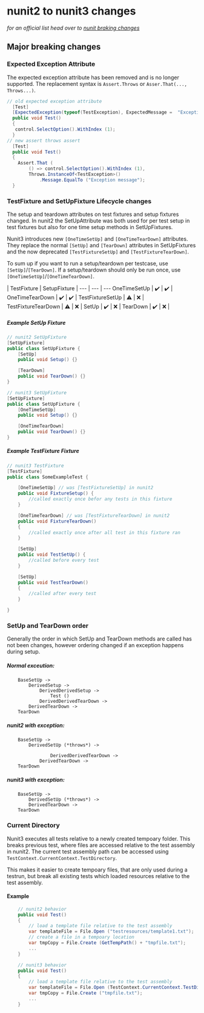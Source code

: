 
# nunit2 to nunit3 changes

_for an official list head over to [nunit braking changes](https://github.com/nunit/docs/wiki/Breaking-Changes)_

## Major breaking changes


### Expected Exception Attribute

The expected exception attribute has been removed and is no longer supported.
The replacement syntax is `Assert.Throws` or `Asser.That(..., Throws...)`.

```csharp
// old expected exception attribute
  [Test]
  [ExpectedException(typeof(TestException), ExpectedMessage =  "Exception message")]
  public void Test()
  {  
   control.SelectOption().WithIndex (1); 
  }
// new assert throws assert
  [Test]
  public void Test()
  {  
    Assert.That (
        () => control.SelectOption().WithIndex (1), 
        Throws.InstanceOf<TestException>()
            .Message.EqualTo ("Exception message");
  }    

```

### TestFixture and SetUpFixture Lifecycle changes

The setup and teardown attributes on test fixtures and setup fixtures changed. In nunit2
the SetUpAttribute was both used for per test setup in test fixtures but also for one time setup methods in SetUpFixtures.

Nunit3 introduces new `[OneTimeSetUp]` and `[OneTimeTearDown]` attributes. They replace the normal `[SetUp]` and `[TearDown]` attributes in SetUpFixtures 
and the now deprecated `[TestFixtureSetUp]` and `[TestFixtureTearDown]`.

To sum up if you want to run a setup/teardown per testcase, use `[SetUp]`/`[TearDown]`. If a setup/teardown should only be run once, use `[OneTimeSetUp]`/`[OneTimeTearDown]`.


  | TestFixture | SetupFixture |
--- | --- | ---
OneTimeSetUp | ✔️ | ✔️ |
OneTimeTearDown | ✔️ | ✔️ |
TestFixtureSetUp | ⚠️ | ❌ |
TestFixtureTearDown | ⚠️ | ❌ |
SetUp | ✔️ | ❌ |
TearDown | ✔️ | ❌ |

##### Example SetUp Fixture
```csharp
// nunit2 SetUpFixture
[SetUpFixture]
public class SetUpFixture {
    [SetUp]
    public void Setup() {}

    [TearDown]
    public void TearDown() {}   
} 

// nunit3 SetUpFixture
[SetUpFixture]
public class SetUpFixture {
    [OneTimeSetUp]
    public void Setup() {}

    [OneTimeTearDown]
    public void TearDown() {}
} 

``` 
##### Example TestFixture Fixture

```csharp
// nunit3 TestFixture
[TestFixture]
public class SomeExampleTest {

    [OneTimeSetUp] // was [TestFixtureSetUp] in nunit2
    public void FixtureSetup() {
        //called exactly once befor any tests in this fixture
    }

    [OneTimeTearDown] // was [TestFixtureTearDown] in nunit2
    public void FixtureTearDown() 
    {
        //called exactly once after all test in this fixture ran
    }

    [SetUp]
    public void TestSetUp() {
        //called before every test
    }

    [SetUp]
    public void TestTearDown() 
    {
        //called after every test
    }

} 
```
### SetUp and TearDown order

Generally the order in which SetUp and TearDown methods are called has not been changes, 
however ordering changed if an exception happens during setup.


##### Normal exceution:

```    
    BaseSetUp -> 
        DerivedSetup -> 
            DerivedDerivedSetup -> 
                Test ()
            DerivedDerivedTearDown -> 
        DerivedTearDown -> 
    TearDown
```    
##### nunit2 with exception:
```
    BaseSetUp -> 
        DerivedSetUp (*throws*) -> 
    
                DerivedDerivedTearDown -> 
            DerivedTearDown -> 
    TearDown
```
##### nunit3 with exception:
```
    BaseSetUp -> 
        DerivedSetUp (*throws*) -> 
        DerivedTearDown -> 
    TearDown
```

### Current Directory

Nunit3 executes all tests relative to a newly created tempoary folder. This breaks previous test, where files are accessed relative to the test assembly in nunit2.
The current test assembly path can be accessed using `TestContext.CurrentContext.TestDirectory`.

This makes it easier to create tempoary files, that are only used during a testrun, 
but break all existing tests which loaded resources relative to the test assembly.

#### Example

```csharp
    // nunit2 behavior
    public void Test() 
    {
        // load a template file relative to the test assembly
        var templateFile = File.Open ("testresources/template1.txt");
        // create a file in a tempoary location
        var tmpCopy = File.Create (GetTempPath() + "tmpfile.txt");
        ...
    }

    // nunit3 behavior
    public void Test() 
    {
        // load a template file relative to the test assembly
        var templateFile = File.Open (TestContext.CurrentContext.TestDirectory + "/testresources/template1.txt");
        var tmpCopy = File.Create ("tmpfile.txt");
        ...
    }

```